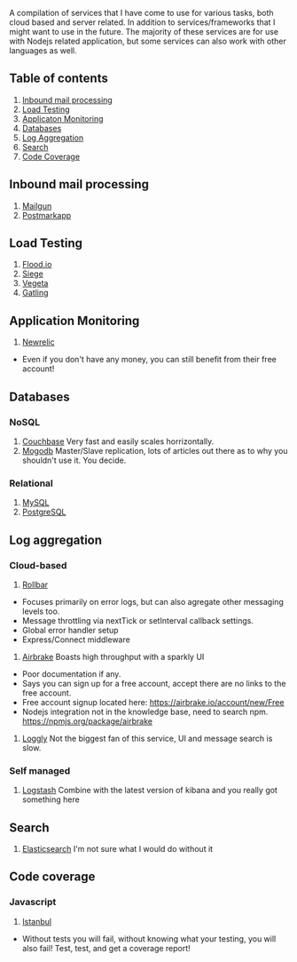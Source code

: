 A compilation of services that I have come to use for various tasks, both cloud based and server related. In addition to services/frameworks that I might want to use in the future.  The majority of these services are for use with Nodejs related application, but some services can also work with other languages as well.

## Table of contents

1. [Inbound mail processing](#inbound-mail-processing)
1. [Load Testing](#load-testing)
1. [Applicaton Monitoring](#application-monitoring)
1. [Databases](#databases)
1. [Log Aggregation](#log-aggregation)
1. [Search](#search)
1. [Code Coverage](#code-coverage)

## Inbound mail processing
1. [Mailgun](http://mailgun.com)
1. [Postmarkapp](https://postmarkapp.com/inbound)

## Load Testing
1. [Flood.io](https://flood.io/)
1. [Siege](http://www.joedog.org/siege-home/)
1. [Vegeta](https://github.com/tsenart/vegeta)
1. [Gatling](http://gatling-tool.org/)

## Application Monitoring
1. [Newrelic](http://newrelic.com)
  - Even if you don't have any money, you can still benefit from their free account!

## Databases
### NoSQL
1. [Couchbase](http://www.couchbase.com) Very fast and easily scales horrizontally.
1. [Mogodb](http://mongodb.com) Master/Slave replication, lots of articles out there as to why you shouldn't use it. You decide.

### Relational
1. [MySQL](http://mysql.com)
1. [PostgreSQL](http://www.postgresql.org/)

## Log aggregation

### Cloud-based
1. [Rollbar](http://www.rollbar.com) 
  - Focuses primarily on error logs, but can also agregate other messaging levels too.
  - Message throttling via nextTick or setInterval callback settings.
  - Global error handler setup
  - Express/Connect middleware
1. [Airbrake](http://airbrake.io/) Boasts high throughput with a sparkly UI
  - Poor documentation if any.
  - Says you can sign up for a free account, accept there are no links to the free account.
  - Free account signup located here: https://airbrake.io/account/new/Free
  - Nodejs integration not in the knowledge base, need to search npm. https://npmjs.org/package/airbrake
1. [Loggly](http://loggly.com) Not the biggest fan of this service, UI and message search is slow.

### Self managed
1. [Logstash](http://logstash.net/) Combine with the latest version of kibana and you really got something here

## Search
1. [Elasticsearch](http://elasticsearch.org) I'm not sure what I would do without it

## Code coverage
### Javascript
1. [Istanbul](http://gotwarlost.github.io/istanbul/)
  - Without tests you will fail, without knowing what your testing, you will also fail!  Test, test, and get a coverage report!
